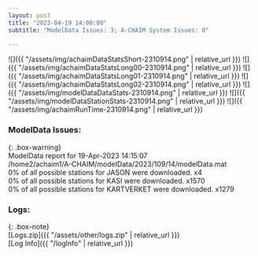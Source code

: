 ```yaml
---
layout: post
title: "2023-04-19 14:00:00"
subtitle: "ModelData Issues: 3; A-CHAIM System Issues: 0"

---
```


![]({{ "/assets/img/achaimDataStatsShort-2310914.png" | relative_url }})
![]({{ "/assets/img/achaimDataStatsLong00-2310914.png" | relative_url }})
![]({{ "/assets/img/achaimDataStatsLong01-2310914.png" | relative_url }})
![]({{ "/assets/img/achaimDataStatsLong02-2310914.png" | relative_url }})
![]({{ "/assets/img/modelDataDataStats-2310914.png" | relative_url }})
![]({{ "/assets/img/modelDataStationStats-2310914.png" | relative_url }})
![]({{ "/assets/img/achaimRunTime-2310914.png" | relative_url }})


### ModelData Issues:  
  
{: .box-warning}  
 ModelData report for 19-Apr-2023 14:15:07   
 /home2/achaim1/A-CHAIM/modelData/2023/109/14/modelData.mat   
 0% of all possible stations for JASON were downloaded. x4   
 0% of all possible stations for KASI were downloaded. x1570   
 0% of all possible stations for KARTVERKET were downloaded. x1279   
  


### Logs:  
  
{: .box-note}  
[Logs.zip]({{ "/assets/other/logs.zip" | relative_url }})  
[Log Info]({{ "/logInfo" | relative_url }})  
